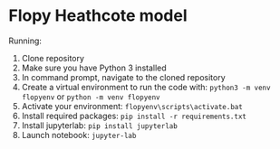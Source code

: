 # Flopy Heathcote model

Running:
1. Clone repository
2. Make sure you have Python 3 installed
3. In command prompt, navigate to the cloned repository
4. Create a virtual environment to run the code with: `python3 -m venv flopyenv` or `python -m venv flopyenv` 
5. Activate your environment: `flopyenv\scripts\activate.bat` 
6. Install required packages: `pip install -r requirements.txt`
7. Install jupyterlab: `pip install jupyterlab`
8. Launch notebook: `jupyter-lab`

